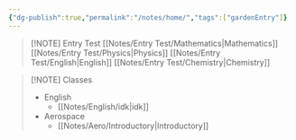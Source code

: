 ```yaml
---
{"dg-publish":true,"permalink":"/notes/home/","tags":["gardenEntry"]}
---
```



> [!NOTE] Entry Test
>[[Notes/Entry Test/Mathematics\|Mathematics]]
>[[Notes/Entry Test/Physics\|Physics]]
>[[Notes/Entry Test/English\|English]]
>[[Notes/Entry Test/Chemistry\|Chemistry]]

> [!NOTE] Classes
> - English
> 	- [[Notes/English/idk\|idk]]
> - Aerospace
> 	- [[Notes/Aero/Introductory\|Introductory]]
